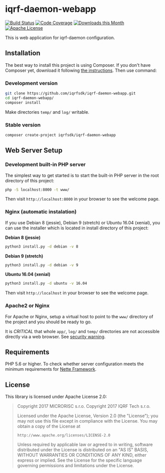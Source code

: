 # iqrf-daemon-webapp

[![Build Status](https://travis-ci.org/iqrfsdk/iqrf-daemon-webapp.svg?branch=master)](https://travis-ci.org/iqrfsdk/iqrf-daemon-webapp)
[![Code Coverage](https://codecov.io/gh/iqrfsdk/iqrf-daemon-webapp/branch/master/graph/badge.svg)](https://codecov.io/gh/iqrfsdk/iqrf-daemon-webapp)
[![Downloads this Month](https://img.shields.io/packagist/dm/iqrfsdk/iqrf-daemon-webapp.svg)](https://packagist.org/packages/iqrfsdk/iqrf-daemon-webapp)
[![Apache License](https://img.shields.io/badge/license-APACHE2-blue.svg)](LICENSE)

This is web application for iqrf-daemon configuration.

## Installation

The best way to install this project is using Composer. If you don't have Composer yet, download it following [the instructions](https://doc.nette.org/composer). Then use command:

### Development version

```bash
git clone https://github.com/iqrfsdk/iqrf-daemon-webapp.git
cd iqrf-daemon-webapp/
composer install
```

Make directories `temp/` and `log/` writable.

### Stable version
```bash
composer create-project iqrfsdk/iqrf-daemon-webapp
```

## Web Server Setup

### Development built-in PHP server

The simplest way to get started is to start the built-in PHP server in the root directory of this project:

```bash
php -S localhost:8000 -t www/
```

Then visit `http://localhost:8000` in your browser to see the welcome page.

### Nginx (automatic instalation)

If you use Debian 8 (jessie), Debian 9 (stretch) or Ubuntu 16.04 (xenial), you can use the installer which is located in install directory of this project:

**Debian 8 (jessie)**
```bash
python3 install.py -d debian -v 8
```

**Debian 9 (stretch)**
```bash
python3 install.py -d debian -v 9
```

**Ubuntu 16.04 (xenial)**
```bash
python3 install.py -d ubuntu -v 16.04
```

Then visit `http://localhost` in your browser to see the welcome page.

### Apache2 or Nginx

For Apache or Nginx, setup a virtual host to point to the `www/` directory of the project and you should be ready to go.

It is *CRITICAL* that whole `app/`, `log/` and `temp/` directories are not accessible directly via a web browser. See [security warning](https://nette.org/security-warning).

## Requirements

PHP 5.6 or higher. To check whether server configuration meets the minimum requirements for [Nette Framework](https://doc.nette.org/2.4/requirements).

## License

This library is licensed under Apache License 2.0:

 > Copyright 2017 MICRORISC s.r.o.
 > Copyright 2017 IQRF Tech s.r.o.
 >
 > Licensed under the Apache License, Version 2.0 (the "License");
 > you may not use this file except in compliance with the License.
 > You may obtain a copy of the License at
 >
 >     http://www.apache.org/licenses/LICENSE-2.0
 >
 > Unless required by applicable law or agreed to in writing, software
 > distributed under the License is distributed on an "AS IS" BASIS,
 > WITHOUT WARRANTIES OR CONDITIONS OF ANY KIND, either express or implied.
 > See the License for the specific language governing permissions and
 > limitations under the License.
